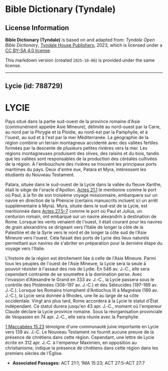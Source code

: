 # Bible Dictionary (Tyndale)

## License Information

**Bible Dictionary (Tyndale)** is based on and adapted from: _Tyndale Open Bible Dictionary_, [Tyndale House Publishers](https://tyndaleopenresources.com/), 2023, which is licensed under a [CC BY-SA 4.0 license](https://creativecommons.org/licenses/by-sa/4.0/legalcode.en).

This markdown version (created `2025-10-06`) is provided under the same license.



--------------------------------

## Lycie (id: 788729)

LYCIE
=====

Pays situé dans la partie sud\-ouest de la province romaine d'Asie (communément appelée Asie Mineure), délimité au nord\-ouest par la Carie, au nord par la Phrygie et la Pisidie, au nord\-est par la Pamphylie, et à l'ouest, au sud et à l'est par la mer Méditerranée. La géographie de la région combine un terrain montagneux accidenté avec des vallées fertiles formées par la descente de plusieurs petites rivières vers la mer. Les régions montagneuses produisent des olives, des raisins et du bois, tandis que les vallées sont responsables de la production des céréales cultivées de la région. À l'embouchure des rivières se trouvent les principaux ports maritimes du pays. Deux d'entre eux, Patara et Myra, intéressent les étudiants du Nouveau Testament.

Patara, située dans le sud\-ouest de la Lycie dans la vallée du fleuve Xanthe, était le siège de l'oracle d'Apollon. [Actes 21\.1](https://ref.ly/Acts21:1) le mentionne comme le port où Paul, à la fin de son troisième voyage missionnaire, embarquera sur un navire en direction de la Phénicie (certains manuscrits incluent ici un arrêt supplémentaire à Myra). Myra, située dans le sud\-est de la Lycie, est mentionnée dans [Actes 27\.5–7](https://ref.ly/Acts27:5-Acts27:7) comme le port où Paul et Julius, un centurion romain, ont embarqué sur un navire alexandrin à destination de Rome. Lorsque les vents venaient de l'ouest, il était courant pour les navires de grain alexandrins se dirigeant vers l'Italie de longer la côte de la Palestine et de la Syrie vers le nord et de longer la côte sud de l'Asie Mineure vers l'ouest. Cela faisait des ports de Lycie des lieux naturels permettant aux navires de s'abriter en préparation pour la dernière étape du voyage vers l'Italie.

L'histoire de la région est étroitement liée à celle de l'Asie Mineure. Parmi tous les peuples de l'ouest de l'Asie Mineure, la Lycie sera la seule à pouvoir résister à l'assaut des rois de Lydie. En 546 av. J.‑C., elle sera cependant contrainte de se soumettre à la domination perse. Avec l'invasion d'Alexandre le Grand en 333 av. J.‑C., la Lycie passera sous le contrôle des Ptolémées (308–197 av. J.‑C.) et des Séleucides (197–189 av. J.‑C.). Lorsque les Romains triomphent d'Antiochus III à Magnésie (189 av. J.‑C.), la Lycie sera donnée à Rhodes, une île au large de sa côte occidentale. Vingt ans plus tard, Rome accordera à la Lycie le statut d'État indépendant. Ce statut durera jusqu'en 43 apr. J.‑C., moment où l'empereur Claude déclare la Lycie province romaine. Sous la réorganisation provinciale de Vespasien en 74 apr. J.‑C., elle sera réunie avec la Pamphylie.

[1 Maccabées 15\.23](https://ref.ly/1Macc15:23) témoigne d'une communauté juive importante en Lycie vers 139 av. J.‑C. Le Nouveau Testament ne fournit aucune preuve de la présence de chrétiens dans cette région. Cependant, une lettre de Lycie écrite en 312 apr. J.‑C. à l'empereur Maximien, en opposition au christianisme, indique la présence de chrétiens dans cette région dans les premiers siècles de l'Église.

* **Associated Passages:** ACT 21:1; 1MA 15:23; ACT 27:5–ACT 27:7

